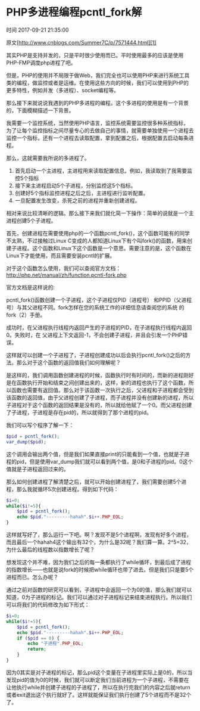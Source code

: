 # PHP多进程编程pcntl_fork解

 时间 2017-09-21 21:35:00  

原文[http://www.cnblogs.com/Summer7C/p/7571444.html][1]


其实PHP是支持并发的，只是平时很少使用而已。平时使用最多的应该是使用PHP-FMP调度php进程了吧。

但是，PHP的使用并不局限于做Web，我们完全也可以使用PHP来进行系统工具类的编程，做监控或者是运维。在使用这些方向的时候，我们可以使用到PHP的更多特性，例如并发（多进程）、socket编程等。

那么接下来就说说我遇到的PHP多进程的编程。这个多进程的使用是有一个背景的，下面模糊描述一下背景。

我需要一个监控系统，当然使用PHP语言，监控系统需要监控很多种系统指标，为了让每个监控指标之间尽量专心的去做自己的事情，就需要单独使用一个进程去监控一个指标，还有一个进程去读取配置，拿到配置之后，根据配置去启动每条进程。

那么，这就需要我所说的多进程了。

1. 首先启动一个主进程，主进程用来读取配置信息。例如，我读取到了我需要监控5个指标
1. 接下来主进程启动5个子进程，分别监控这5个指标。
1. 创建好5个指标监控进程之后之后，主进程进行监听配置。
1. 一旦配置发生改变，杀死之前的进程并重新创建进程。

相对来说比较清晰的逻辑。那么接下来我们就化简一下操作：简单的说就是一个主进程创建5个子进程。

首先，创建进程在需要使用php的一个函数pcntl_fork()，这个函数可能有的同学不太熟，不过接触过Linux C变成的人都知道Linux下有个叫fork()的函数，用来创建子进程。这个函数和Linux下这个函数是一个意思。需要注意的是，这个函数在Linux下才能使用，而且需要安装pcntl的扩展。

对于这个函数怎么使用，我们可以查阅官方文档：http://php.net/manual/zh/function.pcntl-fork.php

官方文档是这样说的:

pcntl_fork()函数创建一个子进程，这个子进程仅PID（进程号） 和PPID（父进程号）与其父进程不同。fork怎样在您的系统工作的详细信息请查阅您的系统 的fork（2）手册。

成功时，在父进程执行线程内返回产生的子进程的PID，在子进程执行线程内返回0。失败时，在 父进程上下文返回-1，不会创建子进程，并且会引发一个PHP错误。

这样就可以创建一个子进程了，子进程创建成功以后会执行pcntl_fork()之后的方法。那么对于这个函数的返回值我们如何理解呢？

是这样的，我们调用函数创建进程的时候，函数执行时有时间的，而新的进程刚好是在函数执行开始和结束之间创建出来的，这样，新的进程也执行了这个函数，所以函数也需要有返回值。那么对于该函数一次执行之后，父进程和子进程都会受到该函数的返回值，由于父进程创建了子进程，而子进程并没有创建新的进程，所以子进程对于这个函数的返回结果是没有的，所以就给他赋了一个0。而父进程创建了子进程，子进程是存在pid的，所以就得到了那个进程的pid。

我们可以写个程序了解一下：
```php
$pid = pcntl_fork();
var_dump($pid);
```

这个调用会输出两个值，但是我们如果直接print的只能看到一个值，也就是子进程的pid，但是使用var_dump我们就可以看到两个值，是0和子进程的pid。0这个值就是子进程返回过来的。

那么如何创建进程了解清楚之后，就可以开始创建进程了，我们需要创建5个进程，那么我就循环5次创建进程。得到如下代码：
```php
$i=0;
while($i!=5){
    $pid = pcntl_fork();
    echo $pid."---------hahah".$i++.PHP_EOL;
}
```

这样就写好了，那么运行一下吧。啊？发现不是5个进程啊，发现有好多个进程，而且最后一个hahah4这个输出有32个，为什么是32呢？我们算一算。2^5=32，为什么最后的线程数以指数增长了呢？

想发现这个并不难，因为我们之后的每一条都执行了while循环，到最后成了进程的指数增长——也就是说fork的时候把while循环也带了进去。但是我们只是要5个进程而已。怎么办呢？

通过之前对函数的研究可以看到，子进程中会返回一个为0的值，那么我们就可以知道，0为子进程的标记。我们可以通过对子进程标记来结束进程执行。所以我们可以将我们的代码修改为如下形式：
```php
$i=0;
while($i!=5){
    $pid = pcntl_fork();
    echo $pid."---------hahah".$i++.PHP_EOL;
    if ($pid == 0) {
        echo "子进程".PHP_EOL;
        return;
    }
}
```

因为0其实是对子进程的标记，那么pid这个变量在子进程里实际上是0的，所以当发现pid的值为0的时候，我们就可以断定我们当前进程为一个子进程，不需要在让他执行while并创建子进程的子进程了，所以在执行完我们的内容之后就return或者exit退出这个执行就好了。这样就能保证我们执行创建了5个进程而不是32个了。


[1]: http://www.cnblogs.com/Summer7C/p/7571444.html

